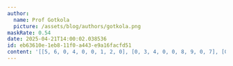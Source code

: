 ```yaml
---
author:
  name: Prof Gotkola
  picture: /assets/blog/authors/gotkola.png
maskRate: 0.54
date: 2025-04-21T14:00:02.038536
id: eb63610e-1eb8-11f0-a443-e9a16facfd51
content: '[[5, 6, 0, 4, 0, 0, 1, 2, 0], [0, 3, 4, 0, 0, 8, 9, 0, 7], [0, 0, 0, 0, 0, 0, 0, 0, 0], [8, 5, 0, 0, 4, 0, 0, 0, 1], [0, 0, 0, 8, 0, 0, 0, 0, 0], [0, 0, 0, 1, 3, 6, 0, 0, 8], [7, 4, 0, 3, 6, 1, 0, 8, 9], [0, 0, 6, 0, 0, 7, 3, 1, 4], [0, 0, 1, 2, 8, 4, 5, 7, 6]]'
---
```

